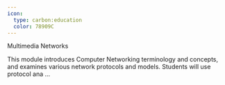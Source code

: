 ```yaml
---
icon:
  type: carbon:education
  color: 78909C
---
```

Multimedia Networks

This module introduces Computer Networking terminology and concepts, and examines various network protocols and models. Students will use protocol ana ... 
